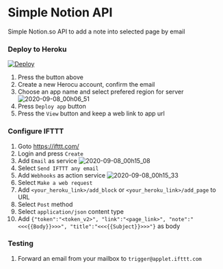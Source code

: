 # Simple Notion API
Simple Notion.so API to add a note into selected page by email

### Deploy to Heroku
[![Deploy](https://www.herokucdn.com/deploy/button.svg)](https://heroku.com/deploy)

1. Press the button above
2. Create a new Herocu account, confirm the email
3. Choose an app name and select prefered region for server
![2020-09-08_00h06_51](https://user-images.githubusercontent.com/9437720/92416668-416fe880-f167-11ea-9ede-ed1b96b5b158.png)
4. Press `Deploy app` button
5. Press the `View` button and keep a web link to app url

### Configure IFTTT
1. Goto https://ifttt.com/
2. Login and press `Create`
3. Add `Email` as service
![2020-09-08_00h15_08](https://user-images.githubusercontent.com/9437720/92417016-c7d8fa00-f168-11ea-8540-710a9c979cb2.png)
4. Select `Send IFTTT any email` 
5. Add `Webhooks` as action service
![2020-09-08_00h15_33](https://user-images.githubusercontent.com/9437720/92417019-cc051780-f168-11ea-960d-7878b75244ed.png)
6. Select `Make a web request`
7. Add `<your_heroku_link>/add_block` or `<your_heroku_link>/add_page` to URL
8. Select `Post` method
9. Select `application/json` content type
10. Add `{"token":"<token_v2>", "link":"<page_link>", "note":"<<<{{Body}}>>>", "title":"<<<{{Subject}}>>>"}` as body

### Testing
1. Forward an email from your mailbox to `trigger@applet.ifttt.com`
